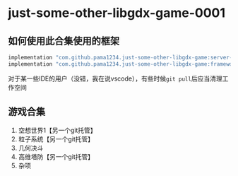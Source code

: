# just-some-other-libgdx-game-0001

## 如何使用此合集使用的框架

```gradle
implementation "com.github.pama1234.just-some-other-libgdx-game:server-framework:$pama1234Version"
implementation "com.github.pama1234.just-some-other-libgdx-game:framework:$pama1234Version"
```

对于某一些IDE的用户（没错，我在说vscode），有些时候`git pull`后应当清理工作空间

## 游戏合集

1. 空想世界1【另一个git托管】
2. 粒子系统【另一个git托管】
3. 几何决斗
4. 高维塔防【另一个git托管】
5. 杂项
